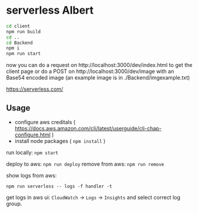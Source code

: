 # serverless Albert


```sh
cd client
npm run build
cd ..
cd Backend
npm i
npm run start
```

now you can do a request on 
http://localhost:3000/dev/index.html to get the client page
or do a POST on http://localhost:3000/dev/image with an Base54 encoded image (an example image is in ./Backend/imgexample.txt)


https://serverless.com/

## Usage 

 - configure aws creditals ( https://docs.aws.amazon.com/cli/latest/userguide/cli-chap-configure.html )
 - install node packages ( `npm install` )

run locally: `npm start`

deploy to aws: `npm run deploy`
remove from aws: `npm run remove`

show logs from aws:
```
npm run serverless -- logs -f handler -t
```

get logs in aws ui:
  `CloudWatch` -> `Logs` -> `Insights` and select correct log group.